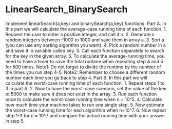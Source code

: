 # LinearSearch_BinarySearch

Implement linearSearch(a,key) and binarySearch(a,key) functions.
 Part A. In this part we will calculate the average-case running time of each function.
 	1. Request the user to enter a positive integer, and call it n. 
 	2. Generate n random integers between -1000 to 1000 and save them in array a.
 	3. Sort a (you can use any sorting algorithm you want).
 	4. Pick a random number in a and save it in variable called key.
 	5. Call each function separately to search for the key in the given array.
 	6. To calculate the average-running time, you need to have a timer to save the total runtime when repeating step 4 and 5 for 500 times.
 	Note1: Do not forget to divide the runtime by the number of the times you run step 4-5.
 	Note2: Remember to choose a different random number each time you go back to step 4. 
 Part B. In this part we will calculate the worst-case running time of each function.
	1. Repeat steps 1 to 3 in part A.
	2. Now to have the worst-case scenario, set the value of the key to 5000 to make sure it does not exist in the array.
	3. Run each function once to calculate the worst-case running time when n = 10^5.
	4. Calculate how much time your machine takes to run one single step.
	5. Now estimate the worst-case running time for each algorithm when n=10^7. 
	6. Now repeat step 1-3 for n = 10^7 and compare the actual running time with your answer in step 5.
